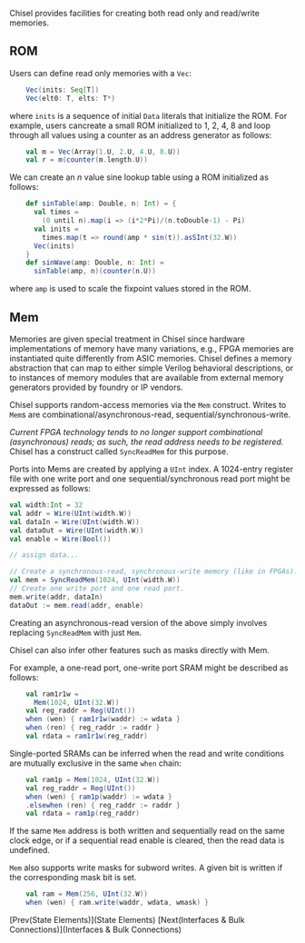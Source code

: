 Chisel provides facilities for creating both read only and read/write memories.  

## ROM

Users can define read only memories with a `Vec`:

``` scala
    Vec(inits: Seq[T])
    Vec(elt0: T, elts: T*)
```

where `inits` is a sequence of initial `Data` literals that initialize the ROM. For example,  users cancreate a small ROM initialized to 1, 2, 4, 8 and loop through all values using a counter as an address generator as follows:

``` scala
    val m = Vec(Array(1.U, 2.U, 4.U, 8.U))
    val r = m(counter(m.length.U))
```

We can create an *n* value sine lookup table using a ROM initialized as follows:

``` scala
    def sinTable(amp: Double, n: Int) = {
      val times = 
        (0 until n).map(i => (i*2*Pi)/(n.toDouble-1) - Pi)
      val inits = 
        times.map(t => round(amp * sin(t)).asSInt(32.W))
      Vec(inits)
    }
    def sinWave(amp: Double, n: Int) = 
      sinTable(amp, n)(counter(n.U))
```

where `amp` is used to scale the fixpoint values stored in the ROM.

## Mem

Memories are given special treatment in Chisel since hardware
implementations of memory have many variations, e.g., FPGA memories
are instantiated quite differently from ASIC memories.  Chisel defines
a memory abstraction that can map to either simple Verilog behavioral
descriptions, or to instances of memory modules that are available
from external memory generators provided by foundry or IP vendors.  

Chisel supports random-access memories via the `Mem` construct.
Writes to `Mem`s are combinational/asynchronous-read, sequential/synchronous-write.

*Current FPGA technology tends to no longer support combinational (asynchronous) reads; as such, the read address
needs to be registered.* Chisel has a construct called `SyncReadMem` for this purpose.

Ports into Mems are created by applying a `UInt` index.  A 1024-entry register file with one write port and one sequential/synchronous read port might be expressed as follows:

```scala
val width:Int = 32
val addr = Wire(UInt(width.W))
val dataIn = Wire(UInt(width.W))
val dataOut = Wire(UInt(width.W))
val enable = Wire(Bool())

// assign data...

// Create a synchronous-read, synchronous-write memory (like in FPGAs).
val mem = SyncReadMem(1024, UInt(width.W))
// Create one write port and one read port.
mem.write(addr, dataIn)
dataOut := mem.read(addr, enable)
```
Creating an asynchronous-read version of the above simply involves replacing `SyncReadMem` with just `Mem`.

Chisel can also infer other features such as masks directly with Mem.

For example, a one-read port, one-write port SRAM might be described as follows:

``` scala
    val ram1r1w =
      Mem(1024, UInt(32.W))
    val reg_raddr = Reg(UInt())
    when (wen) { ram1r1w(waddr) := wdata }
    when (ren) { reg_raddr := raddr }
    val rdata = ram1r1w(reg_raddr)
```

Single-ported SRAMs can be inferred when the read and write conditions are
mutually exclusive in the same `when` chain:

``` scala
    val ram1p = Mem(1024, UInt(32.W))
    val reg_raddr = Reg(UInt())
    when (wen) { ram1p(waddr) := wdata }
    .elsewhen (ren) { reg_raddr := raddr }
    val rdata = ram1p(reg_raddr)
```

If the same `Mem` address is both written and sequentially read on the same clock
edge, or if a sequential read enable is cleared, then the read data is
undefined.

`Mem` also supports write masks for subword writes.  A given bit is written if
the corresponding mask bit is set.

``` scala
    val ram = Mem(256, UInt(32.W))
    when (wen) { ram.write(waddr, wdata, wmask) }
```

[Prev(State Elements)](State Elements) [Next(Interfaces \& Bulk Connections)](Interfaces \& Bulk Connections)
